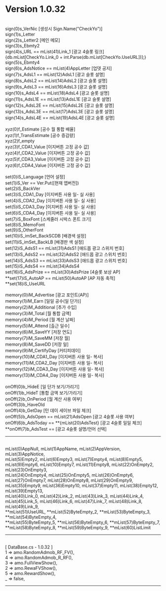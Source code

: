 # Version 1.0.32
<br>sign(0)s_VerNic [생성시 Sign.Name("CheckYo")]
<br>sign(1)s_Letter
<br>sign(2)s_Letter2 [메인 메모]
<br>sign(3)s_Ebmty2
<br>sign(4)s_URL == mList(41)Link_1 [광고 4슬롯 링크]
<br>{db.mList[CheckYo.Link_0 + int.Parse(db.mList[CheckYo.UseURL])];}
<br>sign(5)s_Ebmty4
<br>sign(6)s_AdsNotice == mList(4)AppLetter [업뎃 공지]
<br>sign(7)s_AdsL1 == mList(12)AdsL1 [광고 슬롯 설명]
<br>sign(8)s_AdsL2 == mList(14)AdsL2 [광고 슬롯 설명]
<br>sign(9)s_AdsL3 == mList(16)AdsL3 [광고 슬롯 설명]
<br>sign(10)s_AdsL4 == mList(18)AdsL4 [광고 슬롯 설명]
<br>sign(11)s_AdsL1E == mList(13)AdsL1E [광고 슬롯 설명]
<br>sign(12)s_AdsL2E == mList(15)AdsL2E [광고 슬롯 설명]
<br>sign(13)s_AdsL3E == mList(17)AdsL3E [광고 슬롯 설명]
<br>sign(14)s_AdsL4E == mList(19)AdsL4E [광고 슬롯 설명]
<br>
<br>xyz(0)f_Estimate [공수 월 통합 배율]
<br>xyz(1)f_TransEstimate [공수 증감량]
<br>xyz(2)f_empty
<br>xyz(3)f_CDA1_Value [이지버튼 고정 공수 값]
<br>xyz(4)f_CDA2_Value [이지버튼 고정 공수 값]
<br>xyz(5)f_CDA3_Value [이지버튼 고정 공수 값]
<br>xyz(6)f_CDA4_Value [이지버튼 고정 공수 값]
<br>
<br>set(0)iS_Language [언어 설정]
<br>set(1)iS_Ver == Ver.Put([현재 앱버전])
<br>set(2)iS_BackVer
<br>set(3)iS_CDA1_Day [이지버튼 사용 일- 실 사용]
<br>set(4)iS_CDA2_Day [이지버튼 사용 일- 실 사용]
<br>set(5)iS_CDA3_Day [이지버튼 사용 일- 실 사용]
<br>set(6)iS_CDA4_Day [이지버튼 사용 일- 실 사용]
<br>set(7)iS_BoxFont [스케줄러 시박스 폰트 크기]
<br>set(8)iS_MemoFont
<br>set(9)iS_OtherFont
<br>set(10)iS_imSet_BackSCDB [배경색 설정]
<br>set(11)iS_imSet_BackLB [배경판 색 설정]
<br>set(12)iS_AdsS1 == mList(31)AdsS1 [애드몹 광고 스위치 번호]
<br>set(13)iS_AdsS2 == mList(32)AdsS2 [애드몹 광고 스위치 번호]
<br>set(14)iS_AdsS3 == mList(33)AdsS3 [애드몹 광고 스위치 번호]
<br>set(15)iS_AdsS4 == mList(34)AdsS4
<br>set(16)iS_AdsPrize == mList(30)AdsPrize [4슬롯 보상 AP]
<br>**set(17)iS_AutoAP == mList(50)AutoAP [AP 자동 축적]
<br>**set(18)iS_UseURL
<br>
<br>memory(0)iM_Advertise [광고 포인트(AP)]
<br>memory(1)iM_Earn [일일 공수(일 단가)]
<br>memory(2)iM_Additional [추가 수입]
<br>memory(3)iM_Total [월 통합 금액]
<br>memory(4)iM_Period [월 계산 날짜]
<br>memory(5)iM_Attend [출근 일수]
<br>memory(6)iM_SaveYY [저장 연도]
<br>memory(7)iM_SaveMM [저장 월]
<br>memory(8)iM_SaveDD [저장 일]
<br>memory(9)iM_CertifyDay [커티피데이]
<br>memory(10)iM_CDA1_Day [이지버튼 사용 일- 복사]
<br>memory(11)iM_CDA2_Day [이지버튼 사용 일- 복사]
<br>memory(12)iM_CDA3_Day [이지버튼 사용 일- 복사]
<br>memory(13)iM_CDA4_Day [이지버튼 사용 일- 복사]
<br>
<br>onOff(0)b_HideE [일 단가 보기/가리기]
<br>onOff(1)b_HideT [통합 금액 보기/가리기]
<br>onOff(2)b_OnPeriod [월 계산 사용 여부]
<br>onOff(3)b_HaveOld
<br>onOff(4)b_GetDay [턴 데이 세이브 파일 체크]
<br>onOff(5)b_AdsOpen == mList(21)AdsOpen [광고 4슬롯 사용 여부]
<br>onOff(6)b_AdsToday == **{mList(20)AdsTest} [광고 4슬롯 일일 체크]
<br>**onOff(7)b_AdsTest == [광고 4슬롯 설명/언어 선택]
<br><hr>
<br>mList(0)AppNull, mList(1)AppName, mList(2)AppVersion, mList(3)AppNotice, 
<br>mList(5)Empty2, mList(6)Empty3, mList(7)Empty4, mList(8)Empty5, 
<br>mList(9)Empty6, mList(10)Empty7, mList(11)Empty8, mList(22)OnEmpty2, mList(23)OnEmpty3, 
<br>mList(24)OnEmpty4, mList(25)OnEmpty5, mList(26)OnEmpty6, 
<br>mList(27)OnEmpty7, mList(28)OnEmpty8, mList(29)OnEmpty9,
<br>mList(35)Empty9, mList(36)Empty10, mList(37)Empty11, mList(38)Empty12, mList(39)Empty13, 
<br>mList(40)Link_0, mList(42)Link_2, mList(43)Link_3, mList(44)Link_4, 
<br>mList(45)Link_5, mList(46)Link_6, mList(47)Link_7, mList(48)Link_8, mList(49)Link_9,
<br>**mList(51)UseURL, **mList(52)ByteEmpty_2, **mList(53)ByteEmpty_3, **mList(54)ByteEmpty_4, 
<br>**mList(55)ByteEmpty_5, **mList(56)ByteEmpty_6, **mList(57)ByteEmpty_7, 
<br>**mList(58)ByteEmpty_8, **mList(59)ByteEmpty_9, **mList(60)ListLimit
<br><hr>
<br>[ DataBase.cs - 1.0.32 ]
<br>1 => amo.RandomAdmob_RF_FV(),
<br>4 => amo.RandomAdmob_R_RF(),
<br>3 => amo.FullViewShow(),
<br>2 => amo.RewaFVShow(),
<br>5 => amo.RewardShow(),
<br>_ => false,
<br><hr>
